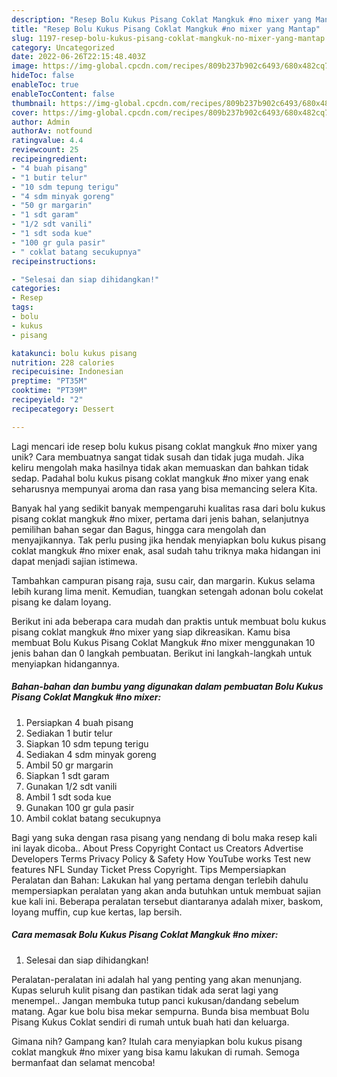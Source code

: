 ```yaml
---
description: "Resep Bolu Kukus Pisang Coklat Mangkuk #no mixer yang Mantap"
title: "Resep Bolu Kukus Pisang Coklat Mangkuk #no mixer yang Mantap"
slug: 1197-resep-bolu-kukus-pisang-coklat-mangkuk-no-mixer-yang-mantap
category: Uncategorized
date: 2022-06-26T22:15:48.403Z
image: https://img-global.cpcdn.com/recipes/809b237b902c6493/680x482cq70/bolu-kukus-pisang-coklat-mangkuk-no-mixer-foto-resep-utama.jpg
hideToc: false
enableToc: true
enableTocContent: false
thumbnail: https://img-global.cpcdn.com/recipes/809b237b902c6493/680x482cq70/bolu-kukus-pisang-coklat-mangkuk-no-mixer-foto-resep-utama.jpg
cover: https://img-global.cpcdn.com/recipes/809b237b902c6493/680x482cq70/bolu-kukus-pisang-coklat-mangkuk-no-mixer-foto-resep-utama.jpg
author: Admin
authorAv: notfound
ratingvalue: 4.4
reviewcount: 25
recipeingredient:
- "4 buah pisang"
- "1 butir telur"
- "10 sdm tepung terigu"
- "4 sdm minyak goreng"
- "50 gr margarin"
- "1 sdt garam"
- "1/2 sdt vanili"
- "1 sdt soda kue"
- "100 gr gula pasir"
- " coklat batang secukupnya"
recipeinstructions:

- "Selesai dan siap dihidangkan!"
categories:
- Resep
tags:
- bolu
- kukus
- pisang

katakunci: bolu kukus pisang 
nutrition: 228 calories
recipecuisine: Indonesian
preptime: "PT35M"
cooktime: "PT39M"
recipeyield: "2"
recipecategory: Dessert

---
```





Lagi mencari ide resep bolu kukus pisang coklat mangkuk #no mixer yang unik? Cara membuatnya sangat tidak susah dan tidak juga mudah. Jika keliru mengolah maka hasilnya tidak akan memuaskan dan bahkan tidak sedap. Padahal bolu kukus pisang coklat mangkuk #no mixer yang enak seharusnya mempunyai aroma dan rasa yang bisa memancing selera Kita.





Banyak hal yang sedikit banyak mempengaruhi kualitas rasa dari bolu kukus pisang coklat mangkuk #no mixer, pertama dari jenis bahan, selanjutnya pemilihan bahan segar dan Bagus, hingga cara mengolah dan menyajikannya. Tak perlu pusing jika hendak menyiapkan bolu kukus pisang coklat mangkuk #no mixer enak,      asal sudah tahu triknya maka hidangan ini dapat menjadi sajian istimewa.














Tambahkan campuran pisang raja, susu cair, dan margarin. Kukus selama lebih kurang lima menit. Kemudian, tuangkan setengah adonan bolu cokelat pisang ke dalam loyang.






Berikut ini ada beberapa cara mudah dan praktis untuk membuat bolu kukus pisang coklat mangkuk #no mixer yang siap dikreasikan. Kamu bisa membuat Bolu Kukus Pisang Coklat Mangkuk #no mixer menggunakan 10 jenis bahan dan 0 langkah pembuatan. Berikut ini langkah-langkah untuk menyiapkan hidangannya.

<!--inarticleads1-->

##### Bahan-bahan dan bumbu yang digunakan dalam pembuatan Bolu Kukus Pisang Coklat Mangkuk #no mixer:

1. Persiapkan 4 buah pisang
1. Sediakan 1 butir telur
1. Siapkan 10 sdm tepung terigu
1. Sediakan 4 sdm minyak goreng
1. Ambil 50 gr margarin
1. Siapkan 1 sdt garam
1. Gunakan 1/2 sdt vanili
1. Ambil 1 sdt soda kue
1. Gunakan 100 gr gula pasir
1. Ambil  coklat batang secukupnya


Bagi yang suka dengan rasa pisang yang nendang di bolu maka resep kali ini layak dicoba.. About Press Copyright Contact us Creators Advertise Developers Terms Privacy Policy &amp; Safety How YouTube works Test new features NFL Sunday Ticket Press Copyright. Tips Mempersiapkan Peralatan dan Bahan: Lakukan hal yang pertama dengan terlebih dahulu mempersiapkan peralatan yang akan anda butuhkan untuk membuat sajian kue kali ini. Beberapa peralatan tersebut diantaranya adalah mixer, baskom, loyang muffin, cup kue kertas, lap bersih. 

<!--inarticleads2-->

##### Cara memasak Bolu Kukus Pisang Coklat Mangkuk #no mixer:


1. Selesai dan siap dihidangkan!

Peralatan-peralatan ini adalah hal yang penting yang akan menunjang. Kupas seluruh kulit pisang dan pastikan tidak ada serat lagi yang menempel.. Jangan membuka tutup panci kukusan/dandang sebelum matang. Agar kue bolu bisa mekar sempurna. Bunda bisa membuat Bolu Pisang Kukus Coklat sendiri di rumah untuk buah hati dan keluarga. 

Gimana nih? Gampang kan? Itulah cara menyiapkan bolu kukus pisang coklat mangkuk #no mixer yang bisa kamu lakukan di rumah. Semoga bermanfaat dan selamat mencoba!

